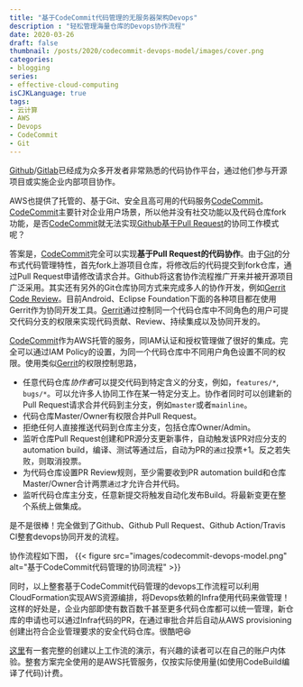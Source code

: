 ```yaml
---
title: "基于CodeCommit代码管理的无服务器架构Devops"
description : "轻松管理海量仓库的Devops协作流程"
date: 2020-03-26
draft: false
thumbnail: /posts/2020/codecommit-devops-model/images/cover.png
categories:
- blogging
series:
- effective-cloud-computing
isCJKLanguage: true
tags:
- 云计算
- AWS
- Devops
- CodeCommit
- Git
---
```

[Github][github]/[Gitlab][gitlab]已经成为众多开发者非常熟悉的代码协作平台，通过他们参与开源项目或实施企业内部项目协作。

AWS也提供了托管的、基于Git、安全且高可用的代码服务[CodeCommit][codecommit]。[CodeCommit][codecommit]主要针对企业用户场景，所以他并没有社交功能以及代码仓库fork功能，是否[CodeCommit][codecommit]就无法实现[Github基于Pull Request][github-pr]的协同工作模式呢？

<!--more-->

答案是，[CodeCommit][codecommit]完全可以实现**基于Pull Request的代码协作**。由于[Git][git]的分布式代码管理特性，首先fork上游项目仓库，将修改后的代码提交到fork仓库，通过Pull Request申请修改请求合并。Github将这套协作流程推广开来并被开源项目广泛采用。其实还有另外的Git仓库协同方式来完成多人的协作开发，例如[Gerrit Code Review][gerrit]。目前Android、Eclipse Foundation下面的各种项目都在使用Gerrit作为协同开发工具。[Gerrit][gerrit]通过控制同一个代码仓库中不同角色的用户可提交代码分支的权限来实现代码贡献、Review、持续集成以及协同开发的。

[CodeCommit][codecommit]作为AWS托管的服务，同IAM认证和授权管理做了很好的集成。完全可以通过IAM Policy的设置，为同一个代码仓库中不同用户角色设置不同的权限。使用类似[Gerrit][gerrit]的权限控制思路，

- 任意代码仓库*协作者*可以提交代码到特定含义的分支，例如，`features/*`, `bugs/*`。可以允许多人协同工作在某一特定分支上。协作者同时可以创建新的Pull Request请求合并代码到主分支，例如`master`或者`mainline`。
- 代码仓库Master/Owner有权限合并Pull Request。
- 拒绝任何人直接推送代码到仓库主分支，包括仓库Owner/Admin。
- 监听仓库Pull Request创建和PR源分支更新事件，自动触发该PR对应分支的automation build，编译、测试等通过后，自动为PR的`通过`投票+1。反之若失败，则取消投票。
- 为代码仓库设置PR Review规则，至少需要收到PR automation build和仓库Master/Owner合计两票`通过`才允许合并代码。
- 监听代码仓库主分支，任意新提交将触发自动化发布Build。将最新变更在整个系统上做集成。

是不是很棒！完全做到了Github、Github Pull Request、Github Action/Travis CI整套devops协同开发的流程。

协作流程如下图，
{{< figure src="images/codecommit-devops-model.png" alt="基于CodeCommit代码管理的协同流程" >}}

同时，以上整套基于CodeCommit代码管理的devops工作流程可以利用CloudFormation实现AWS资源编排，将Devops依赖的Infra使用代码来做管理！这样的好处是，企业内部即使有数百数千甚至更多代码仓库都可以统一管理，新仓库的申请也可以通过Infra代码的PR，在通过审批合并后自动从AWS provisioning创建出符合企业管理要求的安全代码仓库。很酷吧:laughing:

[这里][codecommit-devops-model]有一套完整的创建以上工作流的演示，有兴趣的读者可以在自己的账户内体验。整套方案完全使用的是AWS托管服务，仅按实际使用量(如使用CodeBuild编译了代码)计费。

[github]: https://github.com/
[gitlab]: https://about.gitlab.com/
[codecommit]: https://aws.amazon.com/codecommit/
[github-pr]: https://help.github.com/en/github/collaborating-with-issues-and-pull-requests/about-pull-requests
[git]: https://git-scm.com/
[gerrit]: https://www.gerritcodereview.com/
[codecommit-devops-model]: https://github.com/zxkane/cdk-collections/tree/master/codecommit-collaboration-model

